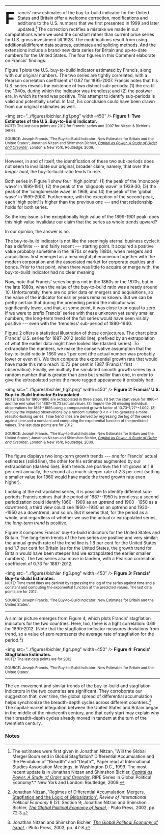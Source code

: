 
<hr  />

<span style="float:left;font-size:40pt;line-height:1; font-weight:bold; margin-right: 9px">F</span>rancis' new estimates of the buy-to-build indicator for the United States and Britain offer a welcome correction, modifications and additions to the U.S. numbers that we first presented in 1999 and later updated.[^1] The correction rectifies a mistake we made in our computations when we used the constant rather than current price series for U.S. gross investment till 1928. The modifications result from using additional/different data sources, estimates and splicing methods. And the extensions include a brand-new data series for Britain and up-to-date numbers for the United States. The four figures in this Comment elaborate on Francis' findings.

Figure 1 plots the U.S. buy-to-build indicator estimated by Francis, along with our original numbers. The two series are tightly correlated, with a Pearson correlation coefficient of 0.87 for 1895‑2007. Francis notes that his U.S. series reveals the existence of two distinct sub-periods: (1) the era till the 1940s, during which the indicator was trendless; and (2) the postwar era, in which its trend was positive. This attempt to identify sub-periods is valid and potentially useful. In fact, his conclusion could have been drawn from our original estimates as well.

<img src="../figures/bichler_fig1.png" width=450" />
**Figure 1: Two Estimates of the U.S. Buy-to-Build Indicator.**  
<small>NOTE: The last data points are 2012 for Francis' series and 2007 for Nitzan & Bichler's series.

SOURCE: Joseph Francis, 'The Buy-to-Build Indicator: New Estimates for Britain and the United States'; Jonathan Nitzan and Shimshon Bichler, [*Capital as Power. A Study of Order and Creorder*](http://bnarchives.yorku.ca/259/), London & New York, Routledge, 2009.</small>

<hr  />


However, in and of itself, the identification of these two sub-periods does not seem to invalidate our original, broader claim; namely, that over the *longer haul*, the buy-to-build ratio tends to rise.

Both series in Figure 1 show four 'high points': (1) the peak of the 'monopoly wave' in 1899‑1901; (2) the peak of the 'oligopoly wave' in 1929‑30; (3) the peak of the 'conglomerate wave' in 1968; and (4) the peak of the 'global wave' in 1999-2000. Furthermore, with the exception of the second peak, each 'high point' is higher than the previous one --- and that relationship holds for both series.

So the key issue is the exceptionally high value of the 1899-1901 peak: does this high value invalidate our claim that the series as whole trends upward?

In our opinion, the answer is no.

The buy-to-build indicator is not like the seemingly eternal business cycle: it has a definite --- and fairly recent --- starting point. It acquired a positive value probably sometime in the 1870s or early 1880s, when mergers and acquisitions first emerged as a meaningful phenomenon together with the modern corporation and the associated market for corporate equities and bonds. Prior to that point, when there was little to acquire or merge with, the buy-to-build indicator had no clear meaning.

Now, note that Francis' series begins not in the 1860s or the 1870s, but in the late 1880s, when the value of the buy-to-build ratio was already around 10. Unfortunately, there are no prior data on mergers and acquisitions, so the value of the indicator for earlier years remains known. But we can be pretty certain that during the preceding period the indicator was significantly lower, and that, at some point, it was close to or equal to zero. If we were to prefix Francis' series with these unknown yet surely smaller numbers, the long-term trend of the full series would have been visibly positive --- even with the 'trendless' sub-period of 1880-1940.

Figure 2 offers a statistical illustration of these conjectures. The chart plots Francis' U.S. series for 1887-2012 (solid line), prefixed by an extrapolation of what the earlier data might have looked like (dashed series). To extrapolate the numbers, we make the conservative assumption that the buy-to-build ratio in 1860 was 1 per cent (the actual number was probably lower or even nil). We then compute the exponential growth rate that would have made this ratio reach 10.73 per cent in 1887 (Francis' first observation). Finally, we multiply the simulated smooth growth series by a random number that is greater than zero but smaller than one, in order to give the extrapolated series the more ragged appearance it probably had.

<img src="../figures/bichler_fig2.png" width=450" />
**Figure 2: Francis' U.S. Buy-to-Build Indicator Extrapolated.**  
<small>NOTE: Data for 1860-1886 are extrapolated in three steps. (1) Set the start value for 1860=1 and the end value for 1887=10.73 (actual value). (2) Impute the 26 missing individual observations for 1861--1886 using a compounded growth factor of 10.73^1/27^=1.092. (3) Multiply the imputed observations by a random number 0&nbsp;\<&nbsp;*n*&nbsp;\<&nbsp;1 to generate a more realistic-looking series. Time trend lines are derived by regressing the log of the series against time and a constant and computing the exponential function of the predicted values. The last data points are for 2012.

SOURCE: Joseph Francis, 'The Buy-to-Build Indicator: New Estimates for Britain and the United States'; Jonathan Nitzan and Shimshon Bichler, [*Capital as Power. A Study of Order and Creorder*](http://bnarchives.yorku.ca/259/), London & New York, Routledge, 2009.</small>

<hr  />

The figure displays two long-term growth trends --- one for Francis' actual estimates (solid line), the other for his estimates augmented by our extrapolation (dashed line). Both trends are positive: the first grows at 1.8 per cent annually, the second at a much steeper rate of 2.3 per cent (setting a smaller value for 1860 would have made the trend growth rate even higher).

Looking at the extrapolated series, it is possible to identify different sub-periods: Francis opines that the period of 1887--1950 is trendless; a second periodization could identify 1860­--1900 as an uptrend and 1900--1950 as a downtrend; a third view could see 1860--1930 as an uptrend and 1930--1950 as a downtrend; and so on. But it seems that, for the period as a whole, and regardless of whether we use the actual or extrapolated series, the *long-term trend* is positive.

Figure 3 compares Francis' buy-to-build indicators for the United States and Britain. The long-term trends of the two series are positive and very similar: the annual growth rate of the trend line is 1.8 per cent for the United States and 1.7 per cent for Britain (as for the United States, the growth trend for Britain would have been steeper had we extrapolated the earlier smaller numbers). The two series also move in tandem, with a Pearson correlation coefficient of 0.73 for 1887-2012.

<img src="../figures/bichler_fig3.png" width=450" />
**Figure 3: Francis' Buy-to-Build Estimates.**  
<small>NOTE: Time trend lines are derived by regressing the log of the series against time and a constant and computing the exponential function of the predicted values. The last data points are for 2012.

SOURCE: Joseph Francis, 'The Buy-to-Build Indicator: New Estimates for Britain and the United States'.</small>

<hr  />

A similar picture emerges from Figure 4, which plots Francis' stagflation indicators for the two countries. Here, too, there is a tight correlation: 0.69 for 1890-2012. (Note that the stagflation indicator measures deviations from trend, so a value of zero represents the average rate of stagflation for the period.[^2])

<img src="../figures/bichler_fig4.png" width=450" />
**Figure 4: Francis' Stagflation Estimates.**  
<small>NOTE: The last data points are for 2012.

SOURCE: Joseph Francis, 'The Buy-to-Build Indicator: New Estimates for Britain and the United States'.</small>

<hr  />


The co-movement and similar trends of the buy-to-build and stagflation indicators in the two countries are significant. They corroborate our suggestion that, over time, the global spread of differential accumulation helps synchronize the breadth-depth cycles across different countries.[^3] The capital-market integration between the United States and Britain began in the middle of the nineteenth century, and that early start may explain why their breadth-depth cycles already moved in tandem at the turn of the twentieth century.


### Notes

[^1]: The estimates were first given in Jonathan Nitzan, 'Will the Global Merger Boom end in Global Stagflation? Differential Accumulation and the Pendulum of "Breadth" and "Depth"', Paper read at International Studies Association Meetings, in Washington D.C., 1999. The most recent update is in Jonathan Nitzan and Shimshon Bichler, [*Capital as Power. A Study of Order and Creorder*](http://bnarchives.yorku.ca/259/). RIPE Series in Global Political Economy*.* New York and London: Routledge, 2009.

[^2]: Jonathan Nitzan, ['Regimes of Differential Accumulation: Mergers, Stagflation and the Logic of Globalization'], *Review of International Political Economy* 8 (2): Section 9; Jonathan Nitzan and Shimshon Bichler, [*The Global Political Economy of Israel*], : Pluto Press, 2002, pp. 72‑3.

[^3]: Jonathan Nitzan and Shimshon Bichler, [*The Global Political Economy of Israel*], : Pluto Press, 2002, pp. 47‑8.

  ['Regimes of Differential Accumulation: Mergers, Stagflation and the Logic of Globalization']: http://bnarchives.yorku.ca/3/
  [*The Global Political Economy of Israel*]: http://bnarchives.yorku.ca/8/
